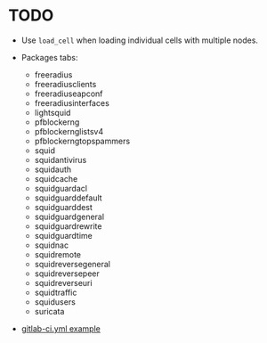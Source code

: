 # TODO

* Use `load_cell` when loading individual cells with multiple nodes.

* Packages tabs:
  * freeradius
  * freeradiusclients
  * freeradiuseapconf
  * freeradiusinterfaces
  * lightsquid
  * pfblockerng
  * pfblockernglistsv4
  * pfblockerngtopspammers
  * squid
  * squidantivirus
  * squidauth
  * squidcache
  * squidguardacl
  * squidguarddefault
  * squidguarddest
  * squidguardgeneral
  * squidguardrewrite
  * squidguardtime
  * squidnac
  * squidremote
  * squidreversegeneral
  * squidreversepeer
  * squidreverseuri
  * squidtraffic
  * squidusers
  * suricata



* [gitlab-ci.yml example](https://gitlab.com/saltstack/pop/heist-salt/-/blob/master/.gitlab-ci.yml)
